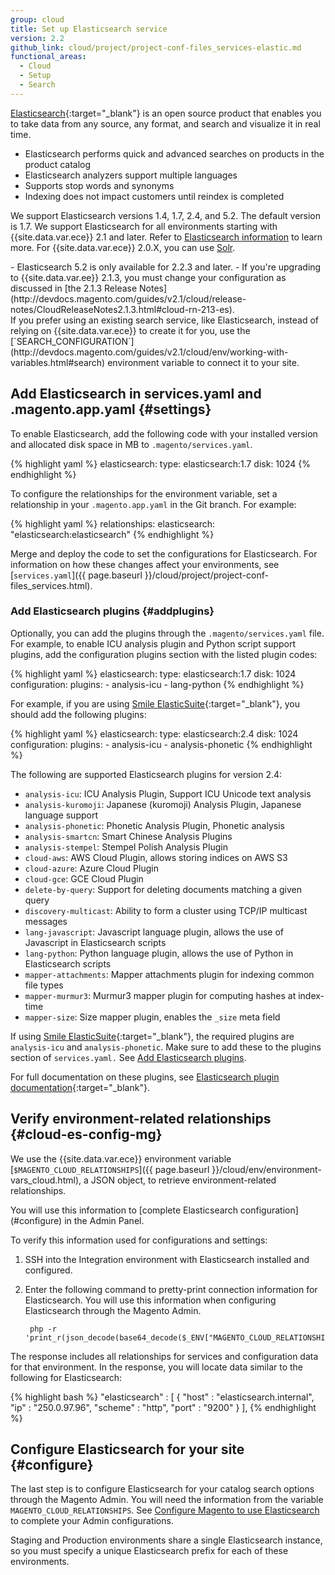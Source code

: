 ```yaml
---
group: cloud
title: Set up Elasticsearch service
version: 2.2
github_link: cloud/project/project-conf-files_services-elastic.md
functional_areas:
  - Cloud
  - Setup
  - Search
---
```


[Elasticsearch](https://www.elastic.co){:target="\_blank"} is an open source product that enables you to take data from any source, any format, and search and visualize it in real time.

*   Elasticsearch performs quick and advanced searches on products in the product catalog
*   Elasticsearch analyzers support multiple languages
*   Supports stop words and synonyms
*   Indexing does not impact customers until reindex is completed

We support Elasticsearch versions 1.4, 1.7, 2.4, and 5.2. The default version is 1.7. We support Elasticsearch for all environments starting with {{site.data.var.ece}} 2.1 and later. Refer to [Elasticsearch information](http://devdocs.magento.com/guides/v2.1/config-guide/elasticsearch/es-overview.html) to learn more. For {{site.data.var.ece}} 2.0.X, you can use [Solr](http://devdocs.magento.com/guides/v2.0/cloud/project/project-conf-files_services-solr.html).

<div class="bs-callout bs-callout-info" id="info" markdown="1">
- Elasticsearch 5.2 is only available for 2.2.3 and later.
- If you're upgrading to {{site.data.var.ee}} 2.1.3, you must change your configuration as discussed in [the 2.1.3 Release Notes](http://devdocs.magento.com/guides/v2.1/cloud/release-notes/CloudReleaseNotes2.1.3.html#cloud-rn-213-es).
</div>

<div class="bs-callout bs-callout-warning" markdown="1">
If you prefer using an existing search service, like Elasticsearch, instead of relying on {{site.data.var.ece}} to create it for you, use the [`SEARCH_CONFIGURATION`](http://devdocs.magento.com/guides/v2.1/cloud/env/working-with-variables.html#search) environment variable to connect it to your site.
</div>

## Add Elasticsearch in services.yaml and .magento.app.yaml {#settings}
To enable Elasticsearch, add the following code with your installed version and allocated disk space in MB to `.magento/services.yaml`.

{% highlight yaml %}
elasticsearch:
   type: elasticsearch:1.7
   disk: 1024
{% endhighlight %}

To configure the relationships for the environment variable, set a relationship in your `.magento.app.yaml` in the Git branch. For example:

{% highlight yaml %}
relationships:
    elasticsearch: "elasticsearch:elasticsearch"
{% endhighlight %}

Merge and deploy the code to set the configurations for Elasticsearch. For information on how these changes affect your environments, see [`services.yaml`]({{ page.baseurl }}/cloud/project/project-conf-files_services.html).

### Add Elasticsearch plugins {#addplugins}
Optionally, you can add the plugins through the `.magento/services.yaml` file. For example, to enable ICU analysis plugin and Python script support plugins, add the configuration plugins section with the listed plugin codes:

{% highlight yaml %}
elasticsearch:
   type: elasticsearch:1.7
   disk: 1024
   configuration:
    plugins:
      - analysis-icu
      - lang-python
{% endhighlight %}

For example, if you are using [Smile ElasticSuite](https://github.com/Smile-SA/elasticsuite){:target="\_blank"}, you should add the following plugins:

{% highlight yaml %}
elasticsearch:
   type: elasticsearch:2.4
   disk: 1024
   configuration:
    plugins:
      - analysis-icu
      - analysis-phonetic
{% endhighlight %}

The following are supported Elasticsearch plugins for version 2.4:

* `analysis-icu`: ICU Analysis Plugin, Support ICU Unicode text analysis
* `analysis-kuromoji`: Japanese (kuromoji) Analysis Plugin, Japanese language support
* `analysis-phonetic`: Phonetic Analysis Plugin, Phonetic analysis
* `analysis-smartcn`: Smart Chinese Analysis Plugins
* `analysis-stempel`: Stempel Polish Analysis Plugin
* `cloud-aws`: AWS Cloud Plugin, allows storing indices on AWS S3
* `cloud-azure`: Azure Cloud Plugin
* `cloud-gce`: GCE Cloud Plugin
* `delete-by-query`: Support for deleting documents matching a given query
* `discovery-multicast`: Ability to form a cluster using TCP/IP multicast messages
* `lang-javascript`: Javascript language plugin, allows the use of Javascript in Elasticsearch scripts
* `lang-python`: Python language plugin, allows the use of Python in Elasticsearch scripts
* `mapper-attachments`: Mapper attachments plugin for indexing common file types
* `mapper-murmur3`: Murmur3 mapper plugin for computing hashes at index-time
* `mapper-size`: Size mapper plugin, enables the `_size` meta field

If using [Smile ElasticSuite](https://github.com/Smile-SA/elasticsuite){:target="\_blank"}, the required plugins are `analysis-icu` and `analysis-phonetic`. Make sure to add these to the plugins section of `services.yaml.` See [Add Elasticsearch plugins](#addplugins).

For full documentation on these plugins, see [Elasticsearch plugin documentation](https://www.elastic.co/guide/en/elasticsearch/plugins/2.4/index.html){:target="\_blank"}.

## Verify environment-related relationships {#cloud-es-config-mg}
We use the {{site.data.var.ece}} environment variable [`$MAGENTO_CLOUD_RELATIONSHIPS`]({{ page.baseurl }}/cloud/env/environment-vars_cloud.html), a JSON object, to retrieve environment-related relationships.

<div class="bs-callout bs-callout-info" id="info" markdown="1">
You will use this information to [complete Elasticsearch configuration](#configure) in the Admin Panel.
</div>

To verify this information used for configurations and settings:

1. SSH into the Integration environment with Elasticsearch installed and configured.
2. Enter the following command to pretty-print connection information for Elasticsearch. You will use this information when configuring Elasticsearch through the Magento Admin.

        php -r 'print_r(json_decode(base64_decode($_ENV["MAGENTO_CLOUD_RELATIONSHIPS"])));'

The response includes all relationships for services and configuration data for that environment. In the response, you will locate data similar to the following for Elasticsearch:

{% highlight bash %}
"elasticsearch" : [
      {
         "host" : "elasticsearch.internal",
         "ip" : "250.0.97.96",
         "scheme" : "http",
         "port" : "9200"
      }
   ],
{% endhighlight %}

## Configure Elasticsearch for your site {#configure}
The last step is to configure Elasticsearch for your catalog search options through the Magento Admin. You will need the information from the variable `MAGENTO_CLOUD_RELATIONSHIPS`. See [Configure Magento to use Elasticsearch](http://devdocs.magento.com/guides/v2.1/config-guide/elasticsearch/configure-magento.html) to complete your Admin configurations.

<div class="bs-callout bs-callout-warning" markdown="1">
Staging and Production environments share a single Elasticsearch instance, so you must specify a unique Elasticsearch prefix for each of these environments.
</div>
